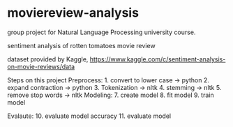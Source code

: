 # moviereview-analysis
group project for Natural Language Processing university course.

sentiment analysis of rotten tomatoes movie review

dataset provided by Kaggle, https://www.kaggle.com/c/sentiment-analysis-on-movie-reviews/data

Steps on this project
Preprocess:
    1. convert to lower case -> python
    2. expand contraction -> python
    3. Tokenization -> nltk
    4. stemming -> nltk
    5. remove stop words -> nltk
Modeling:
    7. create model
    8. fit model
    9. train model

Evalaute:
    10. evaluate model accuracy
    11. evaluate model
    